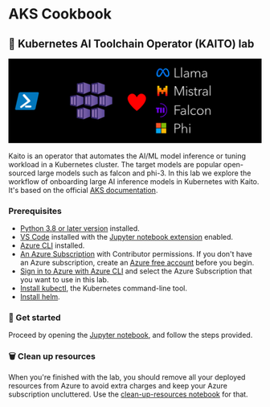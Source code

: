 # AKS Cookbook

## 🧪 Kubernetes AI Toolchain Operator (KAITO) lab

![visual](visual.png)

Kaito is an operator that automates the AI/ML model inference or tuning workload in a Kubernetes cluster. The target models are popular open-sourced large models such as falcon and phi-3. 
In this lab we explore the workflow of onboarding large AI inference models in Kubernetes with Kaito.  
It's based on the official [AKS documentation](https://learn.microsoft.com/en-us/azure/aks/ai-toolchain-operator).  

### Prerequisites

- [Python 3.8 or later version](https://www.python.org/) installed.
- [VS Code](https://code.visualstudio.com/) installed with the [Jupyter notebook extension](https://marketplace.visualstudio.com/items?itemName=ms-toolsai.jupyter) enabled.
- [Azure CLI](https://learn.microsoft.com/en-us/cli/azure/install-azure-cli) installed.
- [An Azure Subscription](https://azure.microsoft.com/en-us/free/) with Contributor permissions. If you don't have an Azure subscription, create an [Azure free account](https://azure.microsoft.com/en-us/pricing/purchase-options/azure-account?icid=azurefreeaccount) before you begin.
- [Sign in to Azure with Azure CLI](https://learn.microsoft.com/en-us/cli/azure/authenticate-azure-cli-interactively) and select the Azure Subscription that you want to use in this lab.
- [Install kubectl](https://learn.microsoft.com/en-us/cli/azure/aks?view=azure-cli-latest#az-aks-install-cli), the Kubernetes command-line tool.
- [Install helm](https://helm.sh/).

### 🚀 Get started

Proceed by opening the [Jupyter notebook](aks-kaito.ipynb), and follow the steps provided.

### 🗑️ Clean up resources

When you're finished with the lab, you should remove all your deployed resources from Azure to avoid extra charges and keep your Azure subscription uncluttered.
Use the [clean-up-resources notebook](clean-up-resources.ipynb) for that.
